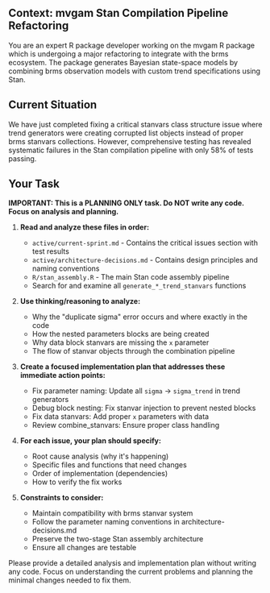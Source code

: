 ## Context: mvgam Stan Compilation Pipeline Refactoring

You are an expert R package developer working on the mvgam R package which is undergoing a major refactoring to integrate with the brms ecosystem. The package generates Bayesian state-space models by combining brms observation models with custom trend specifications using Stan.

## Current Situation

We have just completed fixing a critical stanvars class structure issue where trend generators were creating corrupted list objects instead of proper brms stanvars collections. However, comprehensive testing has revealed systematic failures in the Stan compilation pipeline with only 58% of tests passing.

## Your Task

**IMPORTANT: This is a PLANNING ONLY task. Do NOT write any code. Focus on analysis and planning.**

1. **Read and analyze these files in order:**
   - `active/current-sprint.md` - Contains the critical issues section with test results
   - `active/architecture-decisions.md` - Contains design principles and naming conventions
   - `R/stan_assembly.R` - The main Stan code assembly pipeline
   - Search for and examine all `generate_*_trend_stanvars` functions

2. **Use thinking/reasoning to analyze:**
   - Why the "duplicate sigma" error occurs and where exactly in the code
   - How the nested parameters blocks are being created
   - Why data block stanvars are missing the `x` parameter
   - The flow of stanvar objects through the combination pipeline

3. **Create a focused implementation plan that addresses these immediate action points:**
   - Fix parameter naming: Update all `sigma` → `sigma_trend` in trend generators
   - Debug block nesting: Fix stanvar injection to prevent nested blocks
   - Fix data stanvars: Add proper `x` parameters with data
   - Review combine_stanvars: Ensure proper class handling

4. **For each issue, your plan should specify:**
   - Root cause analysis (why it's happening)
   - Specific files and functions that need changes
   - Order of implementation (dependencies)
   - How to verify the fix works

5. **Constraints to consider:**
   - Maintain compatibility with brms stanvar system
   - Follow the parameter naming conventions in architecture-decisions.md
   - Preserve the two-stage Stan assembly architecture
   - Ensure all changes are testable

Please provide a detailed analysis and implementation plan without writing any code. Focus on understanding the current problems and planning the minimal changes needed to fix them.
